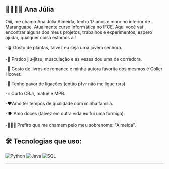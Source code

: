 ## 👩🏽‍💻💫 Ana Júlia 

 Oiii, me chamo Ana Júlia Almeida, tenho 17 anos e moro no interior de Maranguape. 
Atualmente curso Informática no IFCE. 
Aqui você vai encontrar alguns dos meus projetos, trabalhos e experimentos, espero ajudar, qualquer coisa estamos aí!

-🪴 Gosto de plantas, talvez eu seja uma jovem senhora.

-🥋 Pratico jiu-jitsu, musculação e as vezes dou uma de corredora. 

-📖 Gosto de livros de romance e minha autora favorita dos mesmos é Coller Hoover.

-🙂 Tenho pavor de  ligações (então pfvr não me ligue  rsrs)

-🎶 Curto CBJr, matuê e MPB. 

-❤️Amo ter tempos de qualidade com minha familia. 

-🍽️ Amo doces (talvez em outra vida eu fui uma formiga). 

-🙋🏽‍♀️ Prefiro que me chamem pelo meu sobrenome: "Almeida".

## 🛠️ Tecnologias que uso:

![Python](https://img.shields.io/badge/-Python-3776AB?style=flat&logo=python&logoColor=white)
![Java](https://img.shields.io/badge/-Java-007396?style=flat&logo=java&logoColor=white)
![SQL](https://img.shields.io/badge/-SQL-4479A1?style=flat&logo=postgresql&logoColor=white)

---

